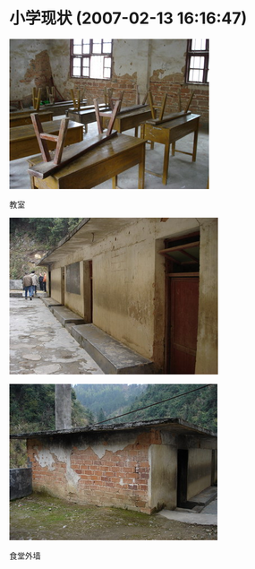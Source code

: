 # 小学现状  (2007-02-13 16:16:47)

![4c0d37e6b9fe7898c841f](assets/4c0d37e6b9fe7898c841f.jpg)



教室



![4c0d37e66bd60ca8c0ff4](assets/4c0d37e66bd60ca8c0ff4.jpg)

![4c0d37e6e0abef4bffce3](assets/4c0d37e6e0abef4bffce3.jpg)

食堂外墙